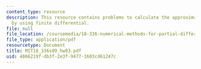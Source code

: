 ```yaml
---
content_type: resource
description: This resource contains problems to calculate the approximation error
  by using finite differential.
file: null
file_location: /coursemedia/18-336-numerical-methods-for-partial-differential-equations-spring-2009/4866219fdb3f2e3f94771603cd61247c_MIT18_336s09_hw03.pdf
file_type: application/pdf
resourcetype: Document
title: MIT18_336s09_hw03.pdf
uid: 4866219f-db3f-2e3f-9477-1603cd61247c
---
```

